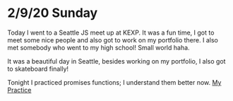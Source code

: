 # 2/9/20 Sunday 

Today I went to a Seattle JS meet up at KEXP. It was a fun time, I got to meet some nice people and also got to work on my portfolio there. I also met somebody who went to my high school! Small world haha. 

It was a beautiful day in Seattle, besides working on my portfolio, I also got to skateboard finally!

Tonight I practiced promises functions; I understand them better now. [My Practice](../exercises/promises.js)